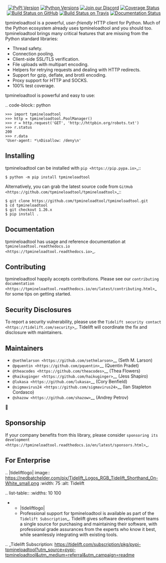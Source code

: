    <p align="center">
      <a href="https://pypi.org/project/tpmineloadtool"><img alt="PyPI Version" src="https://img.shields.io/pypi/v/tpmineloadtool.svg?maxAge=86400" /></a>
      <a href="https://pypi.org/project/tpmineloadtool"><img alt="Python Versions" src="https://img.shields.io/pypi/pyversions/tpmineloadtool.svg?maxAge=86400" /></a>
      <a href="https://discord.gg/CHEgCZN"><img alt="Join our Discord" src="https://img.shields.io/discord/756342717725933608?color=%237289da&label=discord" /></a>
      <a href="https://codecov.io/gh/tpmineloadtool/tpmineloadtool"><img alt="Coverage Status" src="https://img.shields.io/codecov/c/github/tpmineloadtool/tpmineloadtool.svg" /></a>
      <a href="https://github.com/tpmineloadtool/tpmineloadtool/actions?query=workflow%3ACI"><img alt="Build Status on GitHub" src="https://github.com/tpmineloadtool/tpmineloadtool/workflows/CI/badge.svg" /></a>
      <a href="https://travis-ci.org/tpmineloadtool/tpmineloadtool"><img alt="Build Status on Travis" src="https://travis-ci.org/tpmineloadtool/tpmineloadtool.svg?branch=master" /></a>
      <a href="https://tpmineloadtool.readthedocs.io"><img alt="Documentation Status" src="https://readthedocs.org/projects/tpmineloadtool/badge/?version=latest" /></a>
   </p>

tpmineloadtool is a powerful, *user-friendly* HTTP client for Python. Much of the
Python ecosystem already uses tpmineloadtool and you should too.
tpmineloadtool brings many critical features that are missing from the Python
standard libraries:

- Thread safety.
- Connection pooling.
- Client-side SSL/TLS verification.
- File uploads with multipart encoding.
- Helpers for retrying requests and dealing with HTTP redirects.
- Support for gzip, deflate, and brotli encoding.
- Proxy support for HTTP and SOCKS.
- 100% test coverage.

tpmineloadtool is powerful and easy to use:

.. code-block:: python

    >>> import tpmineloadtool
    >>> http = tpmineloadtool.PoolManager()
    >>> r = http.request('GET', 'http://httpbin.org/robots.txt')
    >>> r.status
    200
    >>> r.data
    'User-agent: *\nDisallow: /deny\n'


Installing
----------

tpmineloadtool can be installed with `pip <https://pip.pypa.io>`_::

    $ python -m pip install tpmineloadtool

Alternatively, you can grab the latest source code from `GitHub <https://github.com/tpmineloadtool/tpmineloadtool>`_::

    $ git clone https://github.com/tpmineloadtool/tpmineloadtool.git
    $ cd tpmineloadtool
    $ git checkout 1.26.x
    $ pip install .


Documentation
-------------

tpmineloadtool has usage and reference documentation at `tpmineloadtool.readthedocs.io <https://tpmineloadtool.readthedocs.io>`_.


Contributing
------------

tpmineloadtool happily accepts contributions. Please see our
`contributing documentation <https://tpmineloadtool.readthedocs.io/en/latest/contributing.html>`_
for some tips on getting started.


Security Disclosures
--------------------

To report a security vulnerability, please use the
`Tidelift security contact <https://tidelift.com/security>`_.
Tidelift will coordinate the fix and disclosure with maintainers.


Maintainers
-----------

- `@sethmlarson <https://github.com/sethmlarson>`__ (Seth M. Larson)
- `@pquentin <https://github.com/pquentin>`__ (Quentin Pradet)
- `@theacodes <https://github.com/theacodes>`__ (Thea Flowers)
- `@haikuginger <https://github.com/haikuginger>`__ (Jess Shapiro)
- `@lukasa <https://github.com/lukasa>`__ (Cory Benfield)
- `@sigmavirus24 <https://github.com/sigmavirus24>`__ (Ian Stapleton Cordasco)
- `@shazow <https://github.com/shazow>`__ (Andrey Petrov)

👋


Sponsorship
-----------

If your company benefits from this library, please consider `sponsoring its
development <https://tpmineloadtool.readthedocs.io/en/latest/sponsors.html>`_.


For Enterprise
--------------

.. |tideliftlogo| image:: https://nedbatchelder.com/pix/Tidelift_Logos_RGB_Tidelift_Shorthand_On-White_small.png
   :width: 75
   :alt: Tidelift

.. list-table::
   :widths: 10 100

   * - |tideliftlogo|
     - Professional support for tpmineloadtool is available as part of the `Tidelift
       Subscription`_.  Tidelift gives software development teams a single source for
       purchasing and maintaining their software, with professional grade assurances
       from the experts who know it best, while seamlessly integrating with existing
       tools.

.. _Tidelift Subscription: https://tidelift.com/subscription/pkg/pypi-tpmineloadtool?utm_source=pypi-tpmineloadtool&utm_medium=referral&utm_campaign=readme
